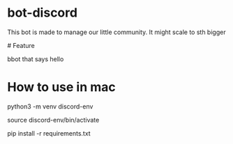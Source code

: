 # bot-discord
This bot is made to manage our little community. It might scale to sth bigger

# Feature

bbot that  says hello


# How to use in mac

python3 -m venv discord-env

source discord-env/bin/activate


pip install -r requirements.txt
